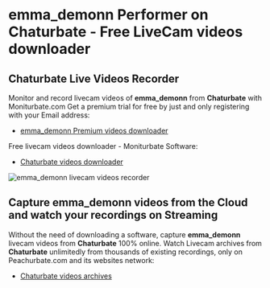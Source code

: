 # emma_demonn Performer on Chaturbate - Free LiveCam videos downloader

## Chaturbate Live Videos Recorder

Monitor and record livecam videos of **emma_demonn** from **Chaturbate** with Moniturbate.com
Get a premium trial for free by just and only registering with your Email address:
* [emma_demonn Premium videos downloader](https://moniturbate.com/request-demo-licence-key.html)

Free livecam videos downloader - Moniturbate Software:
* [Chaturbate videos downloader](https://moniturbate.com/moniturbate-download-software.html)

![emma_demonn livecam videos recorder](https://peachurnet.com/templates/moniturbate-software.png)


## Capture emma_demonn videos from the Cloud and watch your recordings on Streaming

Without the need of downloading a software, capture **emma_demonn** livecam videos from **Chaturbate** 100% online.
Watch Livecam archives from **Chaturbate** unlimitedly from thousands of existing recordings, only on Peachurbate.com and its websites network:
* [Chaturbate videos archives](https://peachurnet.com/)